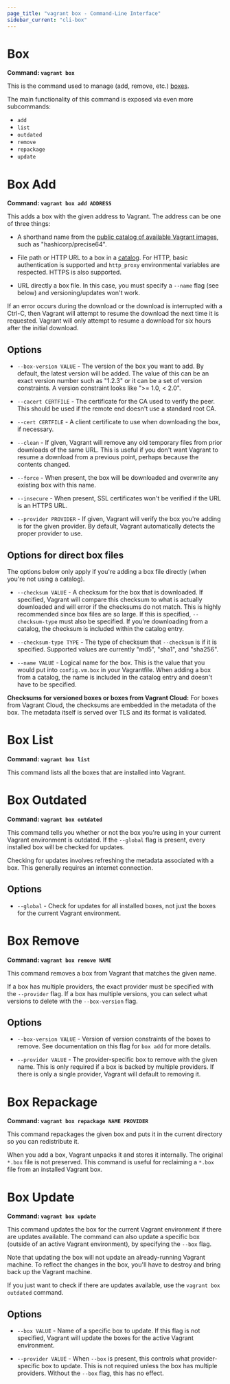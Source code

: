```yaml
---
page_title: "vagrant box - Command-Line Interface"
sidebar_current: "cli-box"
---
```


# Box

**Command: `vagrant box`**

This is the command used to manage (add, remove, etc.) [boxes](/v2/boxes.html).

The main functionality of this command is exposed via even more subcommands:

* `add`
* `list`
* `outdated`
* `remove`
* `repackage`
* `update`

# Box Add

**Command: `vagrant box add ADDRESS`**

This adds a box with the given address to Vagrant. The address can be
one of three things:

* A shorthand name from the
[public catalog of available Vagrant images](https://vagrantcloud.com),
such as "hashicorp/precise64".

* File path or HTTP URL to a box in a [catalog](https://vagrantcloud.com).
For HTTP, basic authentication is supported and `http_proxy` environmental
variables are respected. HTTPS is also supported.

* URL directly a box file. In this case, you must specify a `--name` flag
(see below) and versioning/updates won't work.

If an error occurs during the download or the download is interrupted with
a Ctrl-C, then Vagrant will attempt to resume the download the next time it
is requested. Vagrant will only attempt to resume a download for six hours
after the initial download.

## Options

* `--box-version VALUE` - The version of the box you want to add. By default,
  the latest version will be added. The value of this can be an exact version
  number such as "1.2.3" or it can be a set of version constraints. A version
  constraint looks like ">= 1.0, < 2.0".

* `--cacert CERTFILE` - The certificate for the CA used to verify the peer.
  This should be used if the remote end doesn't use a standard root CA.

* `--cert CERTFILE` - A client certificate to use when downloading the box, if
  necessary.

* `--clean` - If given, Vagrant will remove any old temporary files from
  prior downloads of the same URL. This is useful if you don't want Vagrant
  to resume a download from a previous point, perhaps because the contents
  changed.

* `--force` - When present, the box will be downloaded and overwrite any
  existing box with this name.

* `--insecure` - When present, SSL certificates won't be verified if the
  URL is an HTTPS URL.

* `--provider PROVIDER` - If given, Vagrant will verify the box you're
  adding is for the given provider. By default, Vagrant automatically
  detects the proper provider to use.

## Options for direct box files

The options below only apply if you're adding a box file directly (when
you're not using a catalog).

* `--checksum VALUE` - A checksum for the box that is downloaded. If specified,
  Vagrant will compare this checksum to what is actually downloaded and will
  error if the checksums do not match. This is highly recommended since
  box files are so large. If this is specified, `--checksum-type` must
  also be specified. If you're downloading from a catalog, the checksum is
  included within the catalog entry.

* `--checksum-type TYPE` - The type of checksum that `--checksum` is if it
  is specified. Supported values are currently "md5", "sha1", and "sha256".

* `--name VALUE` - Logical name for the box. This is the value that you
  would put into `config.vm.box` in your Vagrantfile. When adding a box from
  a catalog, the name is included in the catalog entry and doesn't have
  to be specified.

<div class="alert alert-block alert-warn">
<strong>Checksums for versioned boxes or boxes from Vagrant Cloud:</strong>
For boxes from Vagrant Cloud, the checksums are embedded in the metadata
of the box. The metadata itself is served over TLS and its format is validated.
</div>

# Box List

**Command: `vagrant box list`**

This command lists all the boxes that are installed into Vagrant.

# Box Outdated

**Command: `vagrant box outdated`**

This command tells you whether or not the box you're using in
your current Vagrant environment is outdated. If the `--global` flag
is present, every installed box will be checked for updates.

Checking for updates involves refreshing the metadata associated with
a box. This generally requires an internet connection.

## Options

* `--global` - Check for updates for all installed boxes, not just the
  boxes for the current Vagrant environment.

# Box Remove

**Command: `vagrant box remove NAME`**

This command removes a box from Vagrant that matches the given name.

If a box has multiple providers, the exact provider must be specified
with the `--provider` flag. If a box has multiple versions, you can select
what versions to delete with the `--box-version` flag.

## Options

* `--box-version VALUE` - Version of version constraints of the boxes to
  remove. See documentation on this flag for `box add` for more details.

* `--provider VALUE` - The provider-specific box to remove with the given
  name. This is only required if a box is backed by multiple providers.
  If there is only a single provider, Vagrant will default to removing it.

# Box Repackage

**Command: `vagrant box repackage NAME PROVIDER`**

This command repackages the given box and puts it in the current
directory so you can redistribute it.

When you add a box, Vagrant unpacks it and stores it internally. The
original `*.box` file is not preserved. This command is useful for
reclaiming a `*.box` file from an installed Vagrant box.

# Box Update

**Command: `vagrant box update`**

This command updates the box for the current Vagrant environment if there
are updates available. The command can also update a specific box (outside
of an active Vagrant environment), by specifying the `--box` flag.

Note that updating the box will not update an already-running Vagrant
machine. To reflect the changes in the box, you'll have to destroy and
bring back up the Vagrant machine.

If you just want to check if there are updates available, use the
`vagrant box outdated` command.

## Options

* `--box VALUE` - Name of a specific box to update. If this flag is not
  specified, Vagrant will update the boxes for the active Vagrant
  environment.

* `--provider VALUE` - When `--box` is present, this controls what
  provider-specific box to update. This is not required unless the box has
  multiple providers. Without the `--box` flag, this has no effect.
